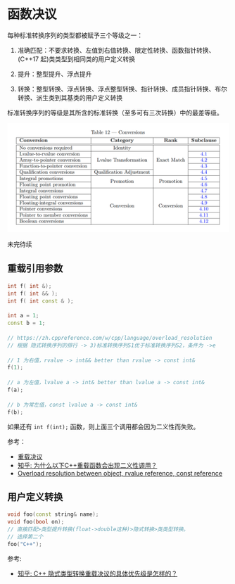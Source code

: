 # 函数决议

每种标准转换序列的类型都被赋予三个等级之一：

1) 准确匹配：不要求转换、左值到右值转换、限定性转换、函数指针转换、 (C++17 起)类类型到相同类的用户定义转换

2) 提升：整型提升、浮点提升

3) 转换：整型转换、浮点转换、浮点整型转换、指针转换、成员指针转换、布尔转换、派生类到其基类的用户定义转换

标准转换序列的等级是其所含的标准转换（至多可有三次转换）中的最差等级。

![standard conversions](../../image/2021-12-27-15-18-40.png)

未完待续

## 重载引用参数

```cpp
int f( int &);
int f( int && );
int f( int const & );

int a = 1;
const b = 1;

// https://zh.cppreference.com/w/cpp/language/overload_resolution
// 根据 隐式转换序列的排行 -> 3)标准转换序列S1优于标准转换序列S2，条件为 ->e

// 1 为右值，rvalue -> int&& better than rvalue -> const int&
f(1); 

// a 为左值，lvalue a -> int& better than lvalue a -> const int&
f(a);

// b 为常左值，const lvalue a -> const int&
f(b);
```

如果还有 `int f(int);` 函数，则上面三个调用都会因为二义性而失败。

参考：

* [重载决议](https://zh.cppreference.com/w/cpp/language/overload_resolution)
* [知乎: 为什么以下C++重载函数会出现二义性调用？](https://www.zhihu.com/question/355751978)
* [Overload resolution between object, rvalue reference, const reference](https://stackoverflow.com/questions/17961719/overload-resolution-between-object-rvalue-reference-const-reference)

## 用户定义转换

```cpp
void foo(const string& name);
void foo(bool on);
// 直接匹配>类型提升转换(float->double这种)>隐式转换>类类型转换。
// 选择第二个
foo("C++"); 
```

参考:

* [知乎: C++ 隐式类型转换重载决议的具体优先级是怎样的？](https://www.zhihu.com/question/27932618)
